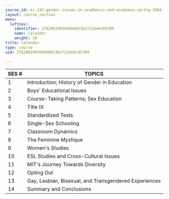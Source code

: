 ```yaml
---
course_id: es-242-gender-issues-in-academics-and-academia-spring-2004
layout: course_section
menu:
  leftnav:
    identifier: 2f62801993946b6623b2722debc85709
    name: Calendar
    weight: 20
title: Calendar
type: course
uid: 2f62801993946b6623b2722debc85709

---
```


| SES # | TOPICS |
| --- | --- |
| 1 | Introduction; History of Gender in Education |
| 2 | Boys' Educational Issues |
| 3 | Course-Taking Patterns; Sex Education |
| 4 | Title IX |
| 5 | Standardized Tests |
| 6 | Single-Sex Schooling |
| 7 | Classroom Dynamics |
| 8 | The Feminine Mystique |
| 9 | Women's Studies |
| 10 | ESL Studies and Cross-Cultural Issues |
| 11 | MIT's Journey Towards Diversity |
| 12 | Opting Out |
| 13 | Gay, Lesbian, Bisexual, and Transgendered Experiences |
| 14 | Summary and Conclusions